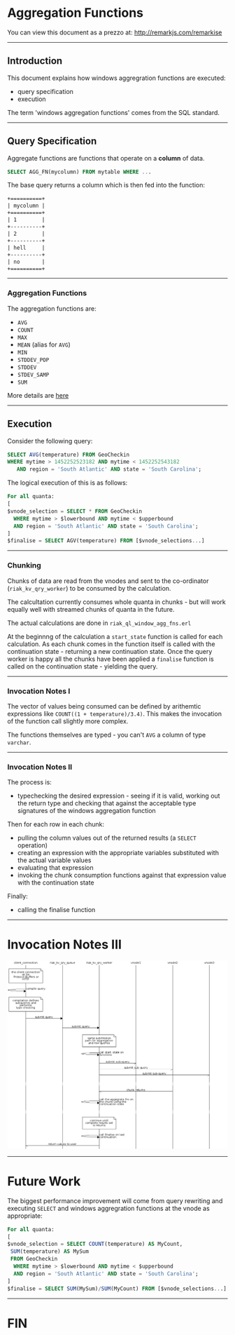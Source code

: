 # Aggregation Functions


You can view this document as a prezzo at:
http://remarkjs.com/remarkise

---

## Introduction

This document explains how windows aggregration functions are executed:
* query specification
* execution

The term 'windows aggregation functions' comes from the SQL standard.

---

## Query Specification

Aggregate functions are functions that operate on a **column** of data.

```sql
SELECT AGG_FN(mycolumn) FROM mytable WHERE ...
```

The base query returns a column which is then fed into the function:

```
+==========+
| mycolumn |
+==========+
| 1        |
+----------+
| 2        |
+----------+
| hell     |
+----------+
| no       |
+==========+
```

---

### Aggregation Functions

The aggregation functions are:

* `AVG`
* `COUNT`
* `MAX`
* `MEAN` (alias for `AVG`)
* `MIN`
* `STDDEV_POP`
* `STDDEV`
* `STDEV_SAMP`
* `SUM`

More details are [here](http://docs.basho.com/riak/ts/1.3.0/using/aggregate-functions/)

---

## Execution

Consider the following query:
```sql
SELECT AVG(temperature) FROM GeoCheckin
WHERE mytime > 1452252523182 AND mytime < 1452252543182
   AND region = 'South Atlantic' AND state = 'South Carolina';
```

The logical execution of this is as follows:
```sql
For all quanta:
[
$vnode_selection = SELECT * FROM GeoCheckin 
  WHERE mytime > $lowerbound AND mytime < $upperbound 
  AND region = 'South Atlantic' AND state = 'South Carolina';
]
$finalise = SELECT AGV(temperature) FROM [$vnode_selections...]
```

---

### Chunking

Chunks of data are read from the vnodes and sent to the co-ordinator (`riak_kv_qry_worker`) to be consumed by the calculation.

The calcultation currently consumes whole quanta in chunks - but will work equally well with streamed chunks of quanta in the future.

The actual calculations are done in `riak_ql_window_agg_fns.erl`

At the beginnng of the calculation a `start_state` function is called for each calculation. As each chunk comes in the function itself is called with the continuation state - returning a new continuation state. Once the query worker is happy all the chunks have been applied a `finalise` function is called on the continuation state - yielding the query.

---

### Invocation Notes I

The vector of values being consumed can be defined by arithemtic expressions like `COUNT((1 + temperature)/3.4)`. This makes the invocation of the function call slightly more complex.

The functions themselves are typed - you can't `AVG` a column of type `varchar`.

---

### Invocation Notes II

The process is:
* typechecking the desired expression - seeing if it is valid, working out the return type and checking that against the acceptable type signatures of the windows aggregation function

Then for each row in each chunk:
* pulling the column values out of the returned results (a `SELECT` operation)
* creating an expression with the appropriate variables substituted with the actual variable values
* evaluating that expression
* invoking the chunk consumption functions against that expression value with the continuation state

Finally:
* calling the finalise function

---

# Invocation Notes III

![Sequence Diagram](https://raw.githubusercontent.com/basho/riak_kv/feature_gg_documents_and_architecture/docs/aggregation_functions.png)

---

# Future Work

The biggest performance improvement will come from query rewriting and executing `SELECT` and windows aggregration functions at the vnode as appropriate:

```sql
For all quanta:
[
$vnode_selection = SELECT COUNT(temperature) AS MyCount,
 SUM(temperature) AS MySum 
 FROM GeoCheckin 
  WHERE mytime > $lowerbound AND mytime < $upperbound 
  AND region = 'South Atlantic' AND state = 'South Carolina';
]
$finalise = SELECT SUM(MySum)/SUM(MyCount) FROM [$vnode_selections...]
```

---
# FIN